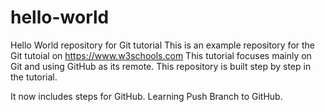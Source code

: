 # hello-world
Hello World repository for Git tutorial
This is an example repository for the Git tutoial on https://www.w3schools.com
This tutorial focuses mainly on Git and using GitHub as its remote.
This repository is built step by step in the tutorial.

It now includes steps for GitHub.
Learning Push Branch to GitHub.
